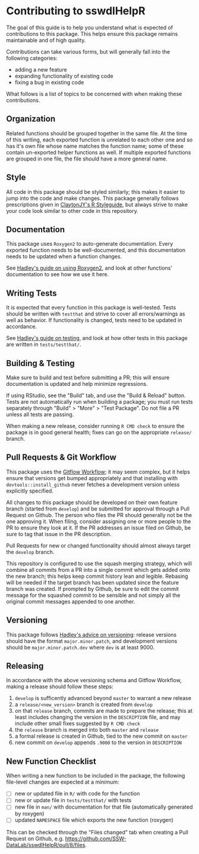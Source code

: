 # Contributing to sswdlHelpR

The goal of this guide is to help you understand what is expected of contributions to this package. This helps ensure this package remains maintainable and of high quality.

Contributions can take various forms, but will generally fall into the following categories:

- adding a new feature
- expanding functionality of existing code
- fixing a bug in existing code

What follows is a list of topics to be concerned with when making these contributions.


## Organization

Related functions should be grouped together in the same file. At the time of this writing, each exported function is unrelated to each other one and so has it's own file whose name matches the function name; some of these contain un-exported helper functions as well. If multiple exported functions are grouped in one file, the file should have a more general name.


## Style

All code in this package should be styled similarly; this makes it easier to jump into the code and make changes. This package generally follows prescriptions given in [ClaytonJY's R Styleguide](https://github.com/ClaytonJY/R-Styleguide), but always strive to make your code look similar to other code in this repository.


## Documentation

This package uses `Roxygen2` to auto-generate documentation. Every exported function needs to be well-documented, and this documentation needs to be updated when a function changes.

See [Hadley's guide on using Roxygen2](http://r-pkgs.had.co.nz/man.html), and look at other functions' documentation to see how we use it here.


## Writing Tests

It is expected that every function in this package is well-tested. Tests should be written with `testthat` and strive to cover all errors/warnings as well as behavior. If functionality is changed, tests need to be updated in accordance.

See [Hadley's guide on testing](http://r-pkgs.had.co.nz/tests.html), and look at how other tests in this package are written in `tests/testthat/`.


## Building & Testing

Make sure to build and test before submitting a PR; this will ensure documentation is updated and help minimize regressions.

If using RStudio, see the "Build" tab, and use the "Build & Reload" button. Tests are not automatically run when building a package; you must run tests separately through "Build" > "More" > "Test Package". Do not file a PR unless all tests are passing.

When making a new release, consider running `R CMD check` to ensure the package is in good general health; fixes can go on the appropriate `release/` branch.


## Pull Requests & Git Workflow

This package uses the [Gitflow Workflow](https://www.atlassian.com/git/tutorials/comparing-workflows/gitflow-workflow); it may seem complex, but it helps ensure that versions get bumped appropriately and that installing with `devtools::install_github` never fetches a development version unless explicitly specified.

All changes to this package should be developed on their own feature branch (started from `develop`) and be submitted for approval through a Pull Request on Github. The person who files the PR should generally not be the one approving it. When filing, consider assigning one or more people to the PR to ensure they look at it. If the PR addresses an issue filed on Github, be sure to tag that issue in the PR description.

Pull Requests for new or changed functionality should almost always target the `develop` branch.

This repository is configured to use the squash merging strategy, which will combine all commits from a PR into a single commit which gets added onto the new branch; this helps keep commit history lean and legible. Rebasing will be needed if the target branch has been updated since the feature branch was created. If prompted by Github, be sure to edit the commit message for the squashed commit to be sensible and not simply all the original commit messages appended to one another.


## Versioning

This package follows [Hadley's advice on versioning](http://r-pkgs.had.co.nz/description.html#version): release versions should have the format `major.minor.patch`, and development versions should be `major.minor.patch.dev` where `dev` is at least 9000.


## Releasing

In accordance with the above versioning schema and Gitflow Workflow, making a release should follow these steps:

1. `develop` is sufficently advanced beyond `master` to warrant a new release
2. a `release/<new_version>` branch is created from `develop`
3. on that `release` branch, commits are made to prepare the release; this at least includes changing the version in the `DESCRIPTION` file, and may include other small fixes suggested by `R CMD check`
4. the `release` branch is merged into both `master` and `release`
5. a formal release is created in Github, tied to the new commit on `master`
6. new commit on `develop` appends `.9000` to the version in `DESCRIPTION`


## New Function Checklist

When writing a new function to be included in the package, the following file-level changes are expected at a minimum:

- [ ] new or updated file in `R/` with code for the function
- [ ] new or update file in `tests/testthat/` with tests
- [ ] new file in `man/` with documentation for that file (automatically generated by roxygen)
- [ ] updated `NAMESPACE` file which exports the new function (roxygen)

This can be checked through the "Files changed" tab when creating a Pull Request on Github, e.g. https://github.com/SSW-DataLab/sswdlHelpR/pull/8/files.
